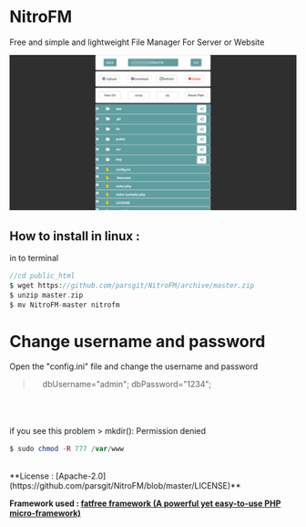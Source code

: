 # NitroFM
Free and simple and lightweight  File Manager For Server or Website

![NitroFM Screenshot](https://github.com/parsgit/NitroFM/blob/master/scr/nitroFileManager.png)

How to install in linux  : 
-
in to terminal
```php
//cd public_html
$ wget https://github.com/parsgit/NitroFM/archive/master.zip
$ unzip master.zip
$ mv NitroFM-master nitrofm
```

# Change username and password
Open the "config.ini" file and change the username and password 
 > ```  ```
 > dbUsername="admin";
 > dbPassword="1234";

 <br/><br/><br/>
 if you see this problem > mkdir(): Permission denied
 ```php
 $ sudo chmod -R 777 /var/www
 ```
 
 <br/>
 **License :  [Apache-2.0](https://github.com/parsgit/NitroFM/blob/master/LICENSE)**

**Framework used : [fatfree framework (A powerful yet easy-to-use PHP micro-framework)](https://fatfreeframework.com)**
